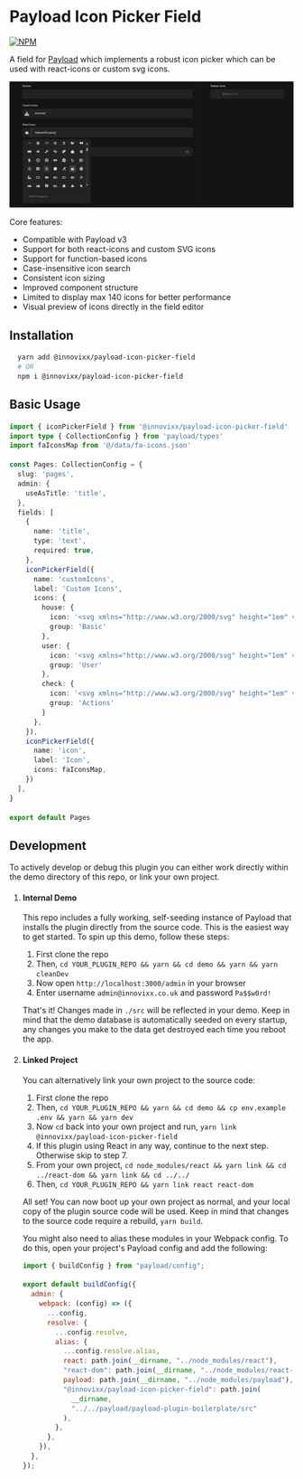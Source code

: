 # Payload Icon Picker Field

[![NPM](https://img.shields.io/npm/v/@innovixx/payload-icon-picker-field)](https://www.npmjs.com/package/@innovixx/payload-icon-picker-field)

A field for [Payload](https://github.com/payloadcms/payload) which implements a robust icon picker which can be used with react-icons or custom svg icons.

![payload-icon-picker-field-screenshot.png](https://github.com/Innovixx-Development/payload-icon-picker-field/blob/master/screenshots/payload-icon-picker-field-screenshot.png?raw=true)

Core features:

  - Compatible with Payload v3
  - Support for both react-icons and custom SVG icons
  - Support for function-based icons
  - Case-insensitive icon search
  - Consistent icon sizing
  - Improved component structure
  - Limited to display max 140 icons for better performance
  - Visual preview of icons directly in the field editor

## Installation

```bash
  yarn add @innovixx/payload-icon-picker-field
  # OR
  npm i @innovixx/payload-icon-picker-field
```

## Basic Usage

```ts
import { iconPickerField } from '@innovixx/payload-icon-picker-field'
import type { CollectionConfig } from 'payload/types'
import faIconsMap from '@/data/fa-icons.json'

const Pages: CollectionConfig = {
  slug: 'pages',
  admin: {
    useAsTitle: 'title',
  },
  fields: [
    {
      name: 'title',
      type: 'text',
      required: true,
    },
    iconPickerField({
      name: 'customIcons',
      label: 'Custom Icons',
      icons: {
        house: {
          icon: '<svg xmlns="http://www.w3.org/2000/svg" height="1em" viewBox="0 0 576 512"...',
          group: 'Basic'
        },
        user: {
          icon: '<svg xmlns="http://www.w3.org/2000/svg" height="1em" viewBox="0 0 576 512"...',
          group: 'User'
        },
        check: {
          icon: '<svg xmlns="http://www.w3.org/2000/svg" height="1em" viewBox="0 0 576 512"...',
          group: 'Actions'
        }
      },
    }),
    iconPickerField({
      name: 'icon',
      label: 'Icon',
      icons: faIconsMap,
    })
  ],
}

export default Pages

```

## Development

To actively develop or debug this plugin you can either work directly within the demo directory of this repo, or link your own project.

1. #### Internal Demo

   This repo includes a fully working, self-seeding instance of Payload that installs the plugin directly from the source code. This is the easiest way to get started. To spin up this demo, follow these steps:

   1. First clone the repo
   1. Then, `cd YOUR_PLUGIN_REPO && yarn && cd demo && yarn && yarn cleanDev`
   1. Now open `http://localhost:3000/admin` in your browser
   1. Enter username `admin@innovixx.co.uk` and password `Pa$$w0rd!`

   That's it! Changes made in `./src` will be reflected in your demo. Keep in mind that the demo database is automatically seeded on every startup, any changes you make to the data get destroyed each time you reboot the app.

1. #### Linked Project

   You can alternatively link your own project to the source code:

   1. First clone the repo
   1. Then, `cd YOUR_PLUGIN_REPO && yarn && cd demo && cp env.example .env && yarn && yarn dev`
   1. Now `cd` back into your own project and run, `yarn link @innovixx/payload-icon-picker-field`
   1. If this plugin using React in any way, continue to the next step. Otherwise skip to step 7.
   1. From your own project, `cd node_modules/react && yarn link && cd ../react-dom && yarn link && cd ../../`
   1. Then, `cd YOUR_PLUGIN_REPO && yarn link react react-dom`

   All set! You can now boot up your own project as normal, and your local copy of the plugin source code will be used. Keep in mind that changes to the source code require a rebuild, `yarn build`.

   You might also need to alias these modules in your Webpack config. To do this, open your project's Payload config and add the following:

   ```js
   import { buildConfig } from "payload/config";

   export default buildConfig({
     admin: {
       webpack: (config) => ({
         ...config,
         resolve: {
           ...config.resolve,
           alias: {
             ...config.resolve.alias,
             react: path.join(__dirname, "../node_modules/react"),
             "react-dom": path.join(__dirname, "../node_modules/react-dom"),
             payload: path.join(__dirname, "../node_modules/payload"),
             "@innovixx/payload-icon-picker-field": path.join(
               __dirname,
               "../../payload/payload-plugin-boilerplate/src"
             ),
           },
         },
       }),
     },
   });
   ```